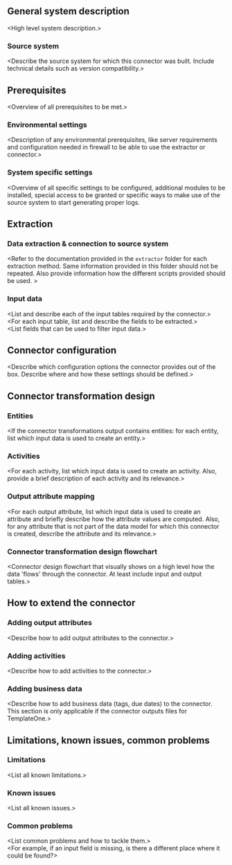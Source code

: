 ## General system description
\<High level system description.>

### Source system
\<Describe the source system for which this connector was built. Include technical details such as version compatibility.>

## Prerequisites
\<Overview of all prerequisites to be met.>

### Environmental settings
\<Description of any environmental prerequisites, like server requirements and configuration needed in firewall to be able to use the extractor or connector.>

### System specific settings
\<Overview of all specific settings to be configured, additional modules to be installed, special access to be granted or specific ways to make use of the source system to start generating proper logs.

## Extraction

### Data extraction & connection to source system
\<Refer to the documentation provided in the `extractor` folder for each extraction method. Same information provided in this folder should not be repeated. Also provide information how the different scripts provided should be used. >

### Input data
\<List and describe each of the input tables required by the connector.>\
\<For each input table, list and describe the fields to be extracted.>\
\<List fields that can be used to filter input data.>

## Connector configuration
\<Describe which configuration options the connector provides out of the box. Describe where and how these settings should be defined.>

## Connector transformation design

### Entities
\<If the connector transformations output contains entities: for each entity, list which input data is used to create an entity.>

### Activities
\<For each activity, list which input data is used to create an activity. Also, provide a brief description of each activity and its relevance.>

### Output attribute mapping
\<For each output attribute, list which input data is used to create an attribute and briefly describe how the attribute values are computed. Also, for any attribute that is not part of the data model for which this connector is created, describe the attribute and its relevance.>

### Connector transformation design flowchart
\<Connector design flowchart that visually shows on a high level how the data 'flows' through the connector. At least include input and output tables.> 

## How to extend the connector
### Adding output attributes
\<Describe how to add output attributes to the connector.>

### Adding activities
\<Describe how to add activities to the connector.>

### Adding business data
\<Describe how to add business data (tags, due dates) to the connector. This section is only applicable if the connector outputs files for TemplateOne.>

## Limitations, known issues, common problems
### Limitations
\<List all known limitations.>

### Known issues
\<List all known issues.>

### Common problems
\<List common problems and how to tackle them.>\
\<For example, if an input field is missing, is there a different place where it could be found?>
